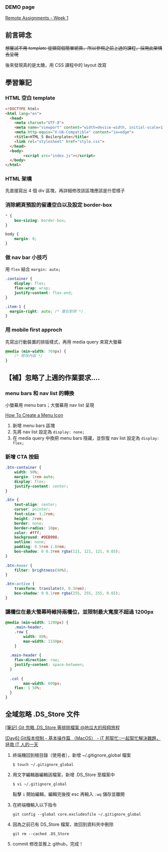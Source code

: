 ### DEMO page

[Remote Assignments - Week 1](https://elenachien1993.github.io/remote-assignments/week-1/)

## 前言碎念

~~想嘗試不用 template 從頭寫個簡單網頁，所以參照之前上過的課程，採用此架構去呈現~~

後來發現真的是太醜，用 CSS 課程中的 layout 改寫

## 學習筆記

### HTML 空白 template

```html
<!DOCTYPE html>
<html lang="en">
  <head>
    <meta charset="UTF-8">
    <meta name="viewport" content="width=device-width, initial-scale=1.0">
    <meta http-equiv="X-UA-Compatible" content="ie=edge">
    <title>HTML 5 Boilerplate</title>
    <link rel="stylesheet" href="style.css">
  </head>
  <body>
		<script src="index.js"></script>
  </body>
</html>
```

### HTML 架構

先直接寫出 4 個 div 區塊，再詳細修改該區塊應該是什麼樣子

### 消除網頁預設的留邊空白以及設定 border-box

```css
* {
	box-sizing: border-box;
}

body {
	margin: 0;
}
```

### 做 nav bar 小技巧

用 `flex` 結合 `margin: auto;` 

```css
.container {
	display: flex;
	flex-wrap: wrap;
	justify-content: flex-end;
}

.item-1 {
  margin-right: auto; /* 置右對齊 */
} 
```

### 用 mobile first approch

先寫出行動裝置的排版樣式，再用 media query 來寫大螢幕

```css
@media (min-width: 769px) {
	/* 修改內容 */
}
```
## 【補】忽略了上週的作業要求....

### menu bars 和 nav list 的轉換

小螢幕用 menu bars；大螢幕用 nav list 呈現

[How To Create a Menu Icon](https://www.w3schools.com/howto/howto_css_menu_icon.asp)

1. 新增 menu bars 區塊
2. 先將 nav list 設定為 `display: none;`
3. 在 media query 中換把 menu bars 隱藏，並恢復 nav list 設定為 `display: flex;`

### 新增 CTA 按鈕

```css
.btn-container {
	width: 90%;
	margin: 1rem auto;
	display: flex;
	justify-content: center;
}

.btn {
	text-align: center;
	cursor: pointer;
	font-size: 1.2rem;
	height: 2rem;
	border: none;
	border-radius: 10px;
	color: #fff;
	background: #9EB998;
	outline: none;
	padding: 0.5rem 1.8rem;
	box-shadow: 0 0.3rem rgba(121, 121, 121, 0.65);
}
	
.btn:hover {
	filter: brightness(90%);
}

.btn:active {
	transform: translate(0, 0.3rem);
	box-shadow: 0 0.1rem rgba(255, 255, 255, 0.65);
}
```

### 讓欄位在最大螢幕時維持兩欄位，並限制最大寬度不超過 1200px

```css
@media (min-width: 1200px) {
	.main-header,
	.row {
		width: 80%;
		max-width: 1150px;
	}
  
  .main-header {
    flex-direction: row;
    justify-content: space-between;
  }
  
  .col {
		max-width: 600px;
    flex: 1 50%;
  }
}
```

## 全域忽略 .DS_Store 文件

[[筆記] Git 忽略 .DS_Store 等排除檔案 @地瓜大的飛翔旅程](https://smlpoints.com/notes-git-ignore-ds_store-files-and-so-on-gitignore.html)

[[Day6] Git版本控制 - 基本操作篇 （MacOS） - iT 邦幫忙::一起幫忙解決難題，拯救 IT 人的一天](https://ithelp.ithome.com.tw/articles/10263959?sc=hot)

1. 終端機回到根目錄（使用者），新增 ~/.gitignore_global 檔案
    
    `$ touch ~/.gitignore_global`
    
2. 用文字編輯器編輯該檔案，新增 .DS_Store 至檔案中
    
    `$ vi ~/.gitignore_global`
    
    點擊 `i` 開始編輯，編輯完後按 esc 再輸入 `:wq` 儲存並離開
    
3. 在終端機輸入以下指令
    
    `git config --global core.excludesfile ~/.gitignore_global`
    
4. 因為之前已有 DS_Store 檔案，故回到資料夾中刪除
    
    `git rm --cached .DS_Store`
    
5. commit 修改並推上 github，完成！
